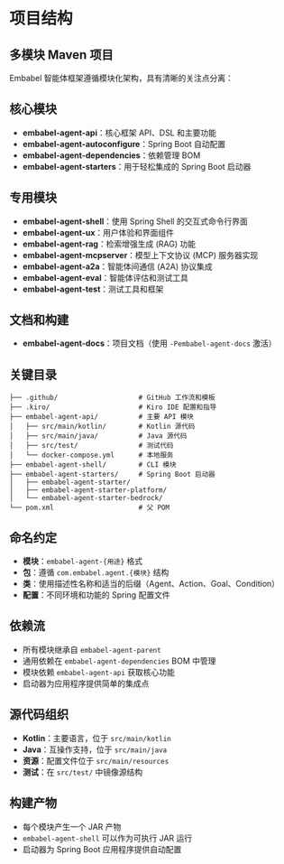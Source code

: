 # 项目结构

## 多模块 Maven 项目

Embabel 智能体框架遵循模块化架构，具有清晰的关注点分离：

## 核心模块

- **embabel-agent-api**：核心框架 API、DSL 和主要功能
- **embabel-agent-autoconfigure**：Spring Boot 自动配置
- **embabel-agent-dependencies**：依赖管理 BOM
- **embabel-agent-starters**：用于轻松集成的 Spring Boot 启动器

## 专用模块

- **embabel-agent-shell**：使用 Spring Shell 的交互式命令行界面
- **embabel-agent-ux**：用户体验和界面组件
- **embabel-agent-rag**：检索增强生成 (RAG) 功能
- **embabel-agent-mcpserver**：模型上下文协议 (MCP) 服务器实现
- **embabel-agent-a2a**：智能体间通信 (A2A) 协议集成
- **embabel-agent-eval**：智能体评估和测试工具
- **embabel-agent-test**：测试工具和框架

## 文档和构建

- **embabel-agent-docs**：项目文档（使用 `-Pembabel-agent-docs` 激活）

## 关键目录

```
├── .github/                    # GitHub 工作流和模板
├── .kiro/                      # Kiro IDE 配置和指导
├── embabel-agent-api/          # 主要 API 模块
│   ├── src/main/kotlin/        # Kotlin 源代码
│   ├── src/main/java/          # Java 源代码  
│   ├── src/test/               # 测试代码
│   └── docker-compose.yml      # 本地服务
├── embabel-agent-shell/        # CLI 模块
├── embabel-agent-starters/     # Spring Boot 启动器
│   ├── embabel-agent-starter/
│   ├── embabel-agent-starter-platform/
│   └── embabel-agent-starter-bedrock/
└── pom.xml                     # 父 POM
```

## 命名约定

- **模块**：`embabel-agent-{用途}` 格式
- **包**：遵循 `com.embabel.agent.{模块}` 结构
- **类**：使用描述性名称和适当的后缀（Agent、Action、Goal、Condition）
- **配置**：不同环境和功能的 Spring 配置文件

## 依赖流

- 所有模块继承自 `embabel-agent-parent`
- 通用依赖在 `embabel-agent-dependencies` BOM 中管理
- 模块依赖 `embabel-agent-api` 获取核心功能
- 启动器为应用程序提供简单的集成点

## 源代码组织

- **Kotlin**：主要语言，位于 `src/main/kotlin`
- **Java**：互操作支持，位于 `src/main/java`
- **资源**：配置文件位于 `src/main/resources`
- **测试**：在 `src/test/` 中镜像源结构

## 构建产物

- 每个模块产生一个 JAR 产物
- `embabel-agent-shell` 可以作为可执行 JAR 运行
- 启动器为 Spring Boot 应用程序提供自动配置